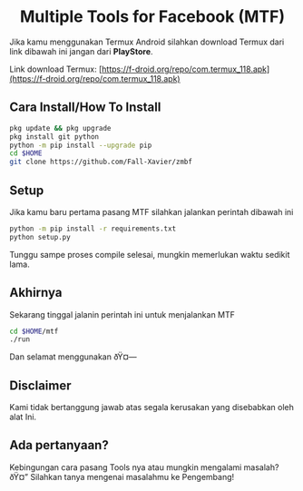 <h1 align="center"><b>Multiple Tools for Facebook (MTF)</b></h1>

Jika kamu menggunakan Termux Android silahkan download Termux dari link dibawah ini jangan dari <b>PlayStore</b>.

Link download Termux: [https://f-droid.org/repo/com.termux_118.apk](https://f-droid.org/repo/com.termux_118.apk)

## Cara Install/How To Install
```sh
pkg update && pkg upgrade
pkg install git python
python -m pip install --upgrade pip
cd $HOME
git clone https://github.com/Fall-Xavier/zmbf
```

## Setup
Jika kamu baru pertama pasang MTF silahkan jalankan perintah dibawah ini
```sh
python -m pip install -r requirements.txt
python setup.py
```
Tunggu sampe proses compile selesai, mungkin memerlukan waktu sedikit lama.

## Akhirnya
Sekarang tinggal jalanin perintah ini untuk menjalankan MTF
```sh
cd $HOME/mtf
./run
```
Dan selamat menggunakan ðŸ¤—

## Disclaimer
Kami tidak bertanggung jawab atas segala kerusakan yang disebabkan oleh alat Ini.

## Ada pertanyaan?
Kebingungan cara pasang Tools nya atau mungkin mengalami masalah? ðŸ¤”
Silahkan tanya mengenai masalahmu ke Pengembang!
